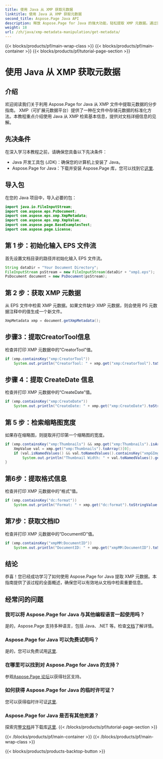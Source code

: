 ```yaml
---
title: 使用 Java 从 XMP 获取元数据
linktitle: 使用 Java 从 XMP 获取元数据
second_title: Aspose.Page Java API
description: 释放 Aspose.Page for Java 的强大功能，轻松提取 XMP 元数据。通过我们的分步指南提升文档分析！
weight: 18
url: /zh/java/xmp-metadata-manipulation/get-metadata/
---
```


{{< blocks/products/pf/main-wrap-class >}}
{{< blocks/products/pf/main-container >}}
{{< blocks/products/pf/tutorial-page-section >}}

# 使用 Java 从 XMP 获取元数据

## 介绍
欢迎阅读我们关于利用 Aspose.Page for Java 从 XMP 文件中提取元数据的分步指南。 XMP（可扩展元数据平台）提供了一种在文件中存储元数据的标准化方法。本教程重点介绍使用 Java 从 XMP 检索基本信息，提供对文档详细信息的见解。
## 先决条件
在深入学习本教程之前，请确保您具备以下先决条件：
- Java 开发工具包 (JDK)：确保您的计算机上安装了 Java。
-  Aspose.Page for Java：下载并安装 Aspose.Page 库，您可以找到它[这里](https://releases.aspose.com/page/java/).
## 导入包
在您的 Java 项目中，导入必要的包：
```java
import java.io.FileInputStream;
import com.aspose.eps.PsDocument;
import com.aspose.eps.xmp.XmpMetadata;
import com.aspose.eps.xmp.XmpValue;
import com.aspose.page.BaseExamplesTest;
import com.aspose.page.License;
```
## 第 1 步：初始化输入 EPS 文件流
首先设置文档目录的路径并初始化输入 EPS 文件流。
```java
String dataDir = "Your Document Directory";
FileInputStream psStream = new FileInputStream(dataDir + "xmp1.eps");
PsDocument document = new PsDocument(psStream);
```
## 第 2 步：获取 XMP 元数据
从 EPS 文件中检索 XMP 元数据。如果文件缺少 XMP 元数据，则会使用 PS 元数据注释中的值生成一个新文件。
```java
XmpMetadata xmp = document.getXmpMetadata();
```
## 步骤3：提取CreatorTool信息
检查并打印 XMP 元数据中的“CreatorTool”值。
```java
if (xmp.containsKey("xmp:CreatorTool"))
    System.out.println("CreatorTool: " + xmp.get("xmp:CreatorTool").toStringValue());
```
## 步骤 4：提取 CreateDate 信息
检查并打印 XMP 元数据中的“CreateDate”值。
```java
if (xmp.containsKey("xmp:CreateDate"))
    System.out.println("CreateDate: " + xmp.get("xmp:CreateDate").toStringValue());
```
## 第 5 步：检索缩略图宽度
如果存在缩略图，则提取并打印第一个缩略图的宽度。
```java
if (xmp.containsKey("xmp:Thumbnails") && xmp.get("xmp:Thumbnails").isArray()) {
    XmpValue val = xmp.get("xmp:Thumbnails").toArray()[0];
    if (val.isNamedValues() && val.toNamedValues().containsKey("xmpGImg:width"))
        System.out.println("Thumbnail Width: " + val.toNamedValues().get("xmpGImg:width").toInteger());
}
```
## 第6步：提取格式信息
检查并打印 XMP 元数据中的“格式”值。
```java
if (xmp.containsKey("dc:format"))
    System.out.println("Format: " + xmp.get("dc:format").toStringValue());
```
## 第7步：获取文档ID
检查并打印 XMP 元数据中的“DocumentID”值。
```java
if (xmp.containsKey("xmpMM:DocumentID"))
    System.out.println("DocumentID: " + xmp.get("xmpMM:DocumentID").toStringValue());
```
## 结论
恭喜！您已经成功学习了如何使用 Aspose.Page for Java 提取 XMP 元数据。本指南提供了该过程的全面概述，确保您可以有效地从文档中检索重要信息。
## 经常问的问题
### 我可以将 Aspose.Page for Java 与其他编程语言一起使用吗？
是的，Aspose.Page 支持多种语言，包括 Java、.NET 等。检查[文档](https://reference.aspose.com/page/java/)了解详情。
### Aspose.Page for Java 可以免费试用吗？
是的，您可以免费试用[这里](https://releases.aspose.com/).
### 在哪里可以找到对 Aspose.Page for Java 的支持？
参观[Aspose.Page 论坛](https://forum.aspose.com/c/page/39)以获得社区支持。
### 如何获得 Aspose.Page for Java 的临时许可证？
您可以获得临时许可证[这里](https://purchase.aspose.com/temporary-license/).
### Aspose.Page for Java 是否有其他资源？
探索完整[文档](https://reference.aspose.com/page/java/)并下载库[这里](https://releases.aspose.com/page/java/).
{{< /blocks/products/pf/tutorial-page-section >}}

{{< /blocks/products/pf/main-container >}}
{{< /blocks/products/pf/main-wrap-class >}}

{{< blocks/products/products-backtop-button >}}
